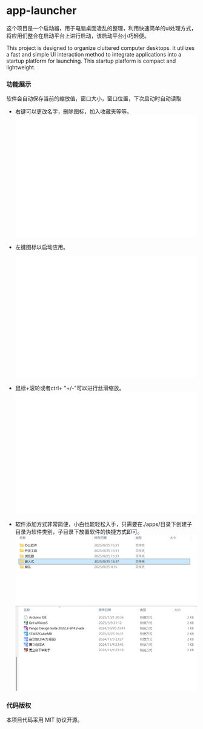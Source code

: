 # app-launcher
这个项目是一个启动器，用于电脑桌面凌乱的整理，利用快速简单的ui处理方式，将应用们整合在启动平台上进行启动，该启动平台小巧轻便。

This project is designed to organize cluttered computer desktops. It utilizes a fast and simple UI interaction method to integrate applications into a startup platform for launching. This startup platform is compact and lightweight.

### 功能展示
软件会自动保存当前的缩放值，窗口大小，窗口位置，下次启动时自动读取

* 右键可以更改名字，删除图标，加入收藏夹等等。
  ![右键功能展示](https://github.com/JinZao2/app-launcher/raw/main/img/右键功能展示.gif)

* 左键图标以启动应用。
  
  ![打开功能展示](https://github.com/JinZao2/app-launcher/raw/main/img/打开功能展示.gif)

* 鼠标+滚轮或者ctrl+  "+/-"可以进行丝滑缩放。
  ![缩放功能展示](https://github.com/JinZao2/app-launcher/raw/main/img/缩放功能展示.gif)

* 软件添加方式非常简便，小白也能轻松入手，只需要在./apps/目录下创建子目录为软件类别，子目录下放置软件的快捷方式即可。
  ![目录展示1](https://github.com/JinZao2/app-launcher/raw/main/img/目录展示1.png)
  ![目录展示2](https://github.com/JinZao2/app-launcher/raw/main/img/目录展示2.png)

### 代码版权



本项目代码采用 MIT 协议开源。
